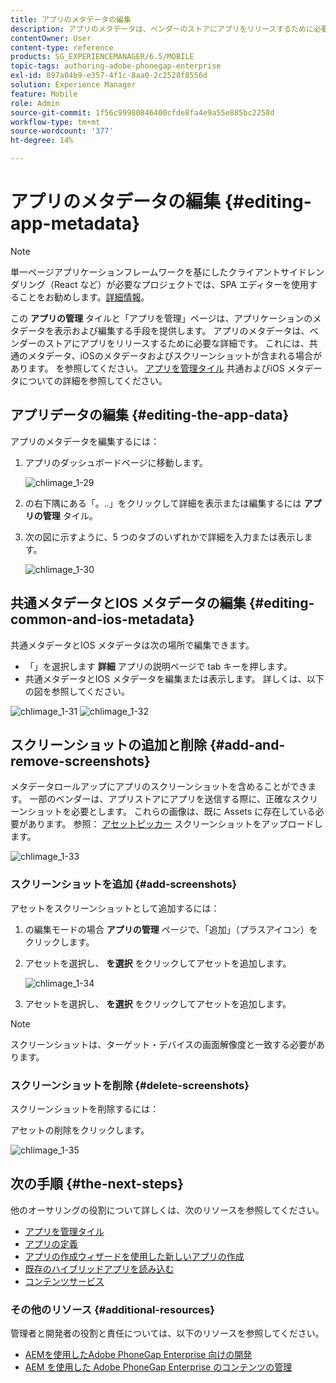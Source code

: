```yaml
---
title: アプリのメタデータの編集
description: アプリのメタデータは、ベンダーのストアにアプリをリリースするために必要な詳細です。 このページでは、アプリデータの編集について説明します。
contentOwner: User
content-type: reference
products: SG_EXPERIENCEMANAGER/6.5/MOBILE
topic-tags: authoring-adobe-phonegap-enterprise
exl-id: 897a04b9-e357-4f1c-8aa0-2c2528f8556d
solution: Experience Manager
feature: Mobile
role: Admin
source-git-commit: 1f56c99980846400cfde8fa4e9a55e885bc2258d
workflow-type: tm+mt
source-wordcount: '377'
ht-degree: 14%

---
```


# アプリのメタデータの編集 {#editing-app-metadata}

>[!NOTE]
>
>単一ページアプリケーションフレームワークを基にしたクライアントサイドレンダリング（React など）が必要なプロジェクトでは、SPA エディターを使用することをお勧めします。[詳細情報](/help/sites-developing/spa-overview.md)。

この **アプリの管理** タイルと「アプリを管理」ページは、アプリケーションのメタデータを表示および編集する手段を提供します。 アプリのメタデータは、ベンダーのストアにアプリをリリースするために必要な詳細です。 これには、共通のメタデータ、iOSのメタデータおよびスクリーンショットが含まれる場合があります。 を参照してください。 [アプリを管理タイル](/help/mobile/phonegap-app-details-tile.md) 共通およびiOS メタデータについての詳細を参照してください。

## アプリデータの編集 {#editing-the-app-data}

アプリのメタデータを編集するには：

1. アプリのダッシュボードページに移動します。

   ![chlimage_1-29](assets/chlimage_1-29.png)

1. の右下隅にある「。..」をクリックして詳細を表示または編集するには **アプリの管理** タイル。

1. 次の図に示すように、5 つのタブのいずれかで詳細を入力または表示します。

   ![chlimage_1-30](assets/chlimage_1-30.png)

## 共通メタデータとIOS メタデータの編集 {#editing-common-and-ios-metadata}

共通メタデータとIOS メタデータは次の場所で編集できます。

* 「」を選択します **詳細** アプリの説明ページで tab キーを押します。
* 共通メタデータとIOS メタデータを編集または表示します。 詳しくは、以下の図を参照してください。

![chlimage_1-31](assets/chlimage_1-31.png) ![chlimage_1-32](assets/chlimage_1-32.png)

## スクリーンショットの追加と削除 {#add-and-remove-screenshots}

メタデータロールアップにアプリのスクリーンショットを含めることができます。 一部のベンダーは、アプリストアにアプリを送信する際に、正確なスクリーンショットを必要とします。 これらの画像は、既に Assets に存在している必要があります。 参照： [アセットピッカー](../assets/search-assets.md#assetpicker) スクリーンショットをアップロードします。

![chlimage_1-33](assets/chlimage_1-33.png)

### スクリーンショットを追加 {#add-screenshots}

アセットをスクリーンショットとして追加するには：

1. の編集モードの場合 **アプリの管理** ページで、「追加」（プラスアイコン）をクリックします。
1. アセットを選択し、 **を選択** をクリックしてアセットを追加します。

   ![chlimage_1-34](assets/chlimage_1-34.png)

1. アセットを選択し、 **を選択** をクリックしてアセットを追加します。

>[!NOTE]
>
>スクリーンショットは、ターゲット・デバイスの画面解像度と一致する必要があります。

### スクリーンショットを削除 {#delete-screenshots}

スクリーンショットを削除するには：

アセットの削除をクリックします。

![chlimage_1-35](assets/chlimage_1-35.png)

## 次の手順 {#the-next-steps}

他のオーサリングの役割について詳しくは、次のリソースを参照してください。

* [アプリを管理タイル](/help/mobile/phonegap-app-details-tile.md)
* [アプリの定義](/help/mobile/phonegap-app-definitions.md)
* [アプリの作成ウィザードを使用した新しいアプリの作成](/help/mobile/phonegap-create-new-app.md)
* [既存のハイブリッドアプリを読み込む](/help/mobile/phonegap-adding-content-to-imported-app.md)
* [コンテンツサービス](/help/mobile/develop-content-as-a-service.md)

### その他のリソース {#additional-resources}

管理者と開発者の役割と責任については、以下のリソースを参照してください。

* [AEMを使用したAdobe PhoneGap Enterprise 向けの開発](/help/mobile/developing-in-phonegap.md)
* [AEM を使用した Adobe PhoneGap Enterprise のコンテンツの管理](/help/mobile/administer-phonegap.md)

